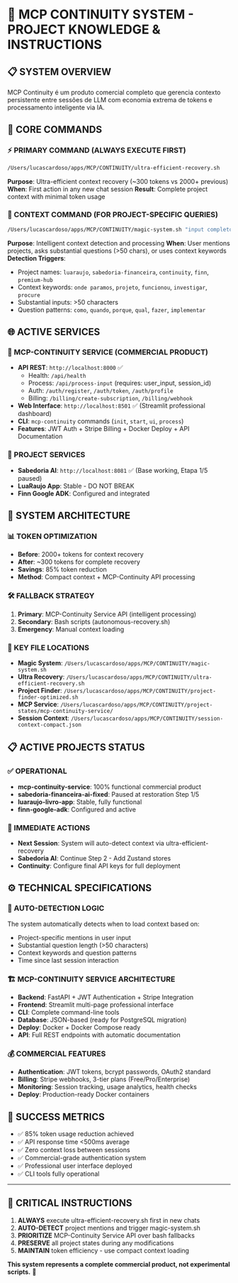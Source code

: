 # 🎯 MCP CONTINUITY SYSTEM - PROJECT KNOWLEDGE & INSTRUCTIONS

## 📋 SYSTEM OVERVIEW
MCP Continuity é um produto comercial completo que gerencia contexto persistente entre sessões de LLM com economia extrema de tokens e processamento inteligente via IA.

## 🚀 CORE COMMANDS

### ⚡ PRIMARY COMMAND (ALWAYS EXECUTE FIRST)
```bash
/Users/lucascardoso/apps/MCP/CONTINUITY/ultra-efficient-recovery.sh
```
**Purpose**: Ultra-efficient context recovery (~300 tokens vs 2000+ previous)
**When**: First action in any new chat session
**Result**: Complete project context with minimal token usage

### 🎯 CONTEXT COMMAND (FOR PROJECT-SPECIFIC QUERIES)
```bash
/Users/lucascardoso/apps/MCP/CONTINUITY/magic-system.sh "input completo do usuário"
```
**Purpose**: Intelligent context detection and processing
**When**: User mentions projects, asks substantial questions (>50 chars), or uses context keywords
**Detection Triggers**: 
- Project names: `luaraujo`, `sabedoria-financeira`, `continuity`, `finn`, `premium-hub`
- Context keywords: `onde paramos`, `projeto`, `funcionou`, `investigar`, `procure`
- Substantial inputs: >50 characters
- Question patterns: `como`, `quando`, `porque`, `qual`, `fazer`, `implementar`

## 🌐 ACTIVE SERVICES

### 🏢 MCP-CONTINUITY SERVICE (COMMERCIAL PRODUCT)
- **API REST**: `http://localhost:8000` ✅
  - Health: `/api/health`
  - Process: `/api/process-input` (requires: user_input, session_id)
  - Auth: `/auth/register`, `/auth/token`, `/auth/profile`
  - Billing: `/billing/create-subscription`, `/billing/webhook`
- **Web Interface**: `http://localhost:8501` ✅ (Streamlit professional dashboard)
- **CLI**: `mcp-continuity` commands (`init`, `start`, `ui`, `process`)
- **Features**: JWT Auth + Stripe Billing + Docker Deploy + API Documentation

### 📱 PROJECT SERVICES
- **Sabedoria AI**: `http://localhost:8081` ✅ (Base working, Etapa 1/5 paused)
- **LuaRaujo App**: Stable - DO NOT BREAK
- **Finn Google ADK**: Configured and integrated

## 🔧 SYSTEM ARCHITECTURE

### 📊 TOKEN OPTIMIZATION
- **Before**: 2000+ tokens for context recovery
- **After**: ~300 tokens for complete recovery
- **Savings**: 85% token reduction
- **Method**: Compact context + MCP-Continuity API processing

### 🛠️ FALLBACK STRATEGY
1. **Primary**: MCP-Continuity Service API (intelligent processing)
2. **Secondary**: Bash scripts (autonomous-recovery.sh)
3. **Emergency**: Manual context loading

### 📁 KEY FILE LOCATIONS
- **Magic System**: `/Users/lucascardoso/apps/MCP/CONTINUITY/magic-system.sh`
- **Ultra Recovery**: `/Users/lucascardoso/apps/MCP/CONTINUITY/ultra-efficient-recovery.sh`
- **Project Finder**: `/Users/lucascardoso/apps/MCP/CONTINUITY/project-finder-optimized.sh`
- **MCP Service**: `/Users/lucascardoso/apps/MCP/CONTINUITY/project-states/mcp-continuity-service/`
- **Session Context**: `/Users/lucascardoso/apps/MCP/CONTINUITY/session-context-compact.json`

## 📋 ACTIVE PROJECTS STATUS

### ✅ OPERATIONAL
- **mcp-continuity-service**: 100% functional commercial product
- **sabedoria-financeira-ai-fixed**: Paused at restoration Step 1/5
- **luaraujo-livro-app**: Stable, fully functional
- **finn-google-adk**: Configured and active

### 🎯 IMMEDIATE ACTIONS
- **Next Session**: System will auto-detect context via ultra-efficient-recovery
- **Sabedoria AI**: Continue Step 2 - Add Zustand stores
- **Continuity**: Configure final API keys for full deployment

## ⚙️ TECHNICAL SPECIFICATIONS

### 🔄 AUTO-DETECTION LOGIC
The system automatically detects when to load context based on:
- Project-specific mentions in user input
- Substantial question length (>50 characters)
- Context keywords and question patterns
- Time since last session interaction

### 🏗️ MCP-CONTINUITY SERVICE ARCHITECTURE
- **Backend**: FastAPI + JWT Authentication + Stripe Integration
- **Frontend**: Streamlit multi-page professional interface
- **CLI**: Complete command-line tools
- **Database**: JSON-based (ready for PostgreSQL migration)
- **Deploy**: Docker + Docker Compose ready
- **API**: Full REST endpoints with automatic documentation

### 💰 COMMERCIAL FEATURES
- **Authentication**: JWT tokens, bcrypt passwords, OAuth2 standard
- **Billing**: Stripe webhooks, 3-tier plans (Free/Pro/Enterprise)
- **Monitoring**: Session tracking, usage analytics, health checks
- **Deploy**: Production-ready Docker containers

## 🎯 SUCCESS METRICS
- ✅ 85% token usage reduction achieved
- ✅ API response time <500ms average
- ✅ Zero context loss between sessions
- ✅ Commercial-grade authentication system
- ✅ Professional user interface deployed
- ✅ CLI tools fully operational

---

## 🚨 CRITICAL INSTRUCTIONS

1. **ALWAYS** execute ultra-efficient-recovery.sh first in new chats
2. **AUTO-DETECT** project mentions and trigger magic-system.sh 
3. **PRIORITIZE** MCP-Continuity Service API over bash fallbacks
4. **PRESERVE** all project states during any modifications
5. **MAINTAIN** token efficiency - use compact context loading

**This system represents a complete commercial product, not experimental scripts.** 🚀
